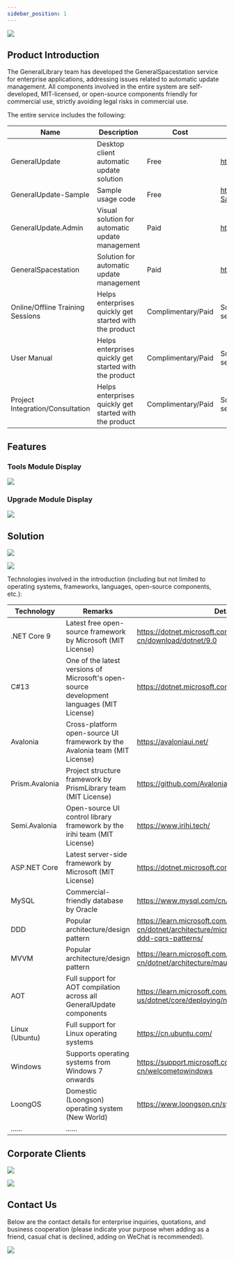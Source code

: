 ```yaml
---
sidebar_position: 1
---
```


![](imgs\GeneralUpdate_h2.png)

## Product Introduction

The GeneralLibrary team has developed the GeneralSpacestation service for enterprise applications, addressing issues related to automatic update management. All components involved in the entire system are self-developed, MIT-licensed, or open-source components friendly for commercial use, strictly avoiding legal risks in commercial use.

The entire service includes the following:

| Name                             | Description                                            | Cost               | Details                                                    |
| -------------------------------- | ------------------------------------------------------ | ------------------ | ---------------------------------------------------------- |
| GeneralUpdate                    | Desktop client automatic update solution               | Free               | https://github.com/GeneralLibrary/GeneralUpdate            |
| GeneralUpdate-Sample             | Sample usage code                                      | Free               | https://github.com/GeneralLibrary/GeneralUpdate-Samples    |
| GeneralUpdate.Admin              | Visual solution for automatic update management        | Paid               | https://www.justerzhu.cn/                                  |
| GeneralSpacestation              | Solution for automatic update management               | Paid               | https://www.justerzhu.cn/                                  |
| Online/Offline Training Sessions | Helps enterprises quickly get started with the product | Complimentary/Paid | Scan the code for consultation/can be purchased separately |
| User Manual                      | Helps enterprises quickly get started with the product | Complimentary/Paid | Scan the code for consultation/can be purchased separately |
| Project Integration/Consultation | Helps enterprises quickly get started with the product | Complimentary/Paid | Scan the code for consultation/can be purchased separately |



## Features

### Tools Module Display

![](imgs\generalspacestation.png)

### Upgrade Module Display

![](imgs\generalspacestation2.png)



## Solution

![](imgs\solution2.png)

![](imgs\solution.png)

Technologies involved in the introduction (including but not limited to operating systems, frameworks, languages, open-source components, etc.):

| Technology     | Remarks                                                      | Details                                                      |
| -------------- | ------------------------------------------------------------ | ------------------------------------------------------------ |
| .NET Core 9    | Latest free open-source framework by Microsoft (MIT License) | https://dotnet.microsoft.com/zh-cn/download/dotnet/9.0       |
| C#13           | One of the latest versions of Microsoft's open-source development languages (MIT License) | https://dotnet.microsoft.com/zh-cn/languages/csharp          |
| Avalonia       | Cross-platform open-source UI framework by the Avalonia team (MIT License) | https://avaloniaui.net/                                      |
| Prism.Avalonia | Project structure framework by PrismLibrary team (MIT License) | https://github.com/AvaloniaCommunity/Prism.Avalonia          |
| Semi.Avalonia  | Open-source UI control library framework by the irihi team (MIT License) | https://www.irihi.tech/                                      |
| ASP.NET Core   | Latest server-side framework by Microsoft (MIT License)      | https://dotnet.microsoft.com/zh-cn/apps/aspnet               |
| MySQL          | Commercial-friendly database by Oracle                       | https://www.mysql.com/cn/                                    |
| DDD            | Popular architecture/design pattern                          | https://learn.microsoft.com/zh-cn/dotnet/architecture/microservices/microservice-ddd-cqrs-patterns/ |
| MVVM           | Popular architecture/design pattern                          | https://learn.microsoft.com/zh-cn/dotnet/architecture/maui/mvvm |
| AOT            | Full support for AOT compilation across all GeneralUpdate components | https://learn.microsoft.com/en-us/dotnet/core/deploying/native-aot/ |
| Linux (Ubuntu) | Full support for Linux operating systems                     | https://cn.ubuntu.com/                                       |
| Windows        | Supports operating systems from Windows 7 onwards            | https://support.microsoft.com/zh-cn/welcometowindows         |
| LoongOS        | Domestic (Loongson) operating system (New World)             | https://www.loongson.cn/system/loongos                       |
| ......         | ......                                                       |                                                              |



## Corporate Clients

![](imgs\corporateclient1.png)

![](imgs\corporateclient2.png)



## Contact Us

Below are the contact details for enterprise inquiries, quotations, and business cooperation (please indicate your purpose when adding as a friend, casual chat is declined, adding on WeChat is recommended).

![](imgs\contact.png)